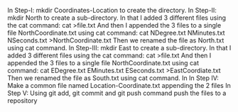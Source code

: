 In Step-I:
mkdir Coordinates-Location to create the directory.
In Step-II:
mkdir North to create a sub-directory.
In that I added 3 different files using the cat command: cat >file.txt
And then I appended the 3 files to a single file NorthCoordinate.txt using cat command:
cat NDegree.txt NMinutes.txt NSeconds.txt >NorthCoordinate.txt
Then we renamed the file as North.txt using cat command.
In Step-III:
mkdir East to create a sub-directory.
In that I added 3 different files using the cat command: cat >file.txt
And then I appended the 3 files to a single file NorthCoordinate.txt using cat command:
cat EDegree.txt EMinutes.txt ESeconds.txt >EastCoordiate.txt
Then we renamed the file as South.txt using cat command.
In 
In Step IV:
Make a common file named Location-Coordinate.txt appending the 2 files
In Step V:
Using git add, git commit and git push command push the files to a repository
